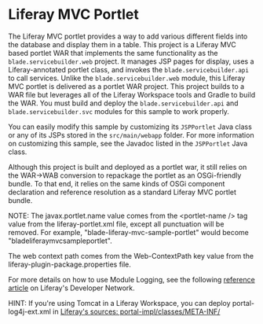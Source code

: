 # Liferay MVC Portlet

The Liferay MVC portlet provides a way to add various different fields into the database and display them in a table. This project is a Liferay MVC based portlet WAR that implements the same functionality as the `blade.servicebuilder.web` project. It manages JSP pages for display, uses a Liferay-annotated portlet class, and invokes the `blade.servicebuilder.api` to call services. Unlike the `blade.servicebuilder.web` module, this Liferay MVC portlet is delivered as a portlet WAR project. This project builds to a WAR file but leverages all of the Liferay Workspace tools and Gradle to build the WAR. You must build and deploy the `blade.servicebuilder.api` and `blade.servicebuilder.svc` modules for this sample to work properly.

You can easily modify this sample by customizing its `JSPPortlet` Java class or any of its JSPs stored in the `src/main/webapp` folder. For more information on customizing this sample, see the Javadoc listed in the `JSPPortlet` Java class.

Although this project is built and deployed as a portlet war, it still relies on the WAR->WAB conversion to repackage the portlet as an OSGi-friendly bundle. To that end, it relies on the same kinds of OSGi component declaration and reference resolution as a standard Liferay MVC portlet bundle.

NOTE: The javax.portlet.name value comes from the &lt;portlet-name /&gt; tag value from the liferay-portlet.xml file, except all punctuation will be removed.  For example, "blade-liferay-mvc-sample-portlet" would become "bladeliferaymvcsampleportlet".

The web context path comes from the Web-ContextPath key value from the liferay-plugin-package.properties file.

For more details on how to use Module Logging, see the following
[reference article](https://dev.liferay.com/develop/tutorials/-/knowledge_base/7-0/adjusting-module-logging)
on Liferay's Developer Network.

HINT: If you're using Tomcat in a Liferay Workspace, you can deploy portal-log4j-ext.xml in [Liferay's sources: portal-impl/classes/META-INF/](https://github.com/liferay/liferay-blade-samples/tree/master/liferay-workspace/configs/common/tomcat-8.0.32/webapps/ROOT/WEB-INF/classes/META-INF/)